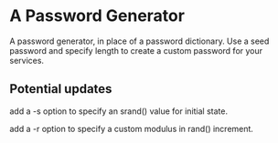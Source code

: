 # A Password Generator

A password generator, in place of a password dictionary.
Use a seed password and specify length to create a custom password for your services.

## Potential updates

add a -s option to specify an srand() value for initial state.

add a -r option to specify a custom modulus in rand() increment.
